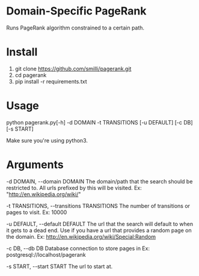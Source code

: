 Domain-Specific PageRank
=========================
Runs PageRank algorithm constrained to a certain path.

Install
=======
1. git clone https://github.com/smilli/pagerank.git
2. cd pagerank
3. pip install -r requirements.txt

Usage
=====
python pagerank.py[-h] -d DOMAIN -t TRANSITIONS [-u DEFAULT] [-c DB] [-s START]

Make sure you're using python3.

Arguments
=========
  -d DOMAIN, --domain DOMAIN
                        The domain/path that the search should be restricted to.
                        All urls prefixed by this will be visited. Ex:
                        "http://en.wikipedia.org/wiki/"
                        
  -t TRANSITIONS, --transitions TRANSITIONS
                        The number of transitions or pages to visit. Ex: 10000
                        
  -u DEFAULT, --default DEFAULT
                        The url that the search will default to when it gets
                        to a dead end. Use if you have a url that provides a
                        random page on the domain. Ex:
                        http://en.wikipedia.org/wiki/Special:Random
                        
  -c DB, --db DB        Database connection to store pages in Ex:
                        postgresql://localhost/pagerank
                        
  -s START, --start START
                        The url to start at.
